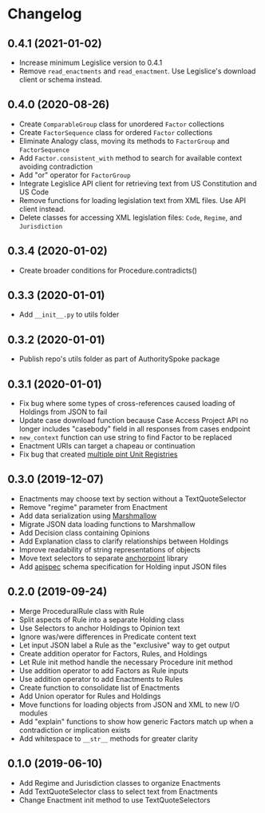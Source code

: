 Changelog
=========

0.4.1 (2021-01-02)
------------------
- Increase minimum Legislice version to 0.4.1
- Remove `read_enactments` and `read_enactment`. Use Legislice's download client or schema instead.

0.4.0 (2020-08-26)
------------------
- Create `ComparableGroup` class for unordered `Factor` collections
- Create `FactorSequence` class for ordered `Factor` collections
- Eliminate Analogy class, moving its methods to `FactorGroup` and `FactorSequence`
- Add `Factor.consistent_with` method to search for available context avoiding contradiction
- Add "or" operator for `FactorGroup`
- Integrate Legislice API client for retrieving text from US Constitution and US Code
- Remove functions for loading legislation text from XML files. Use API client instead.
- Delete classes for accessing XML legislation files: `Code`, `Regime`, and `Jurisdiction`

0.3.4 (2020-01-02)
------------------
- Create broader conditions for Procedure.contradicts()

0.3.3 (2020-01-01)
------------------
- Add `__init__.py` to utils folder

0.3.2 (2020-01-01)
------------------
- Publish repo's utils folder as part of AuthoritySpoke package

0.3.1 (2020-01-01)
------------------
- Fix bug where some types of cross-references caused loading of Holdings from JSON to fail
- Update case download function because Case Access Project API no longer includes "casebody" field in all responses from cases endpoint
- `new_context` function can use string to find Factor to be replaced
- Enactment URIs can target a chapeau or continuation
- Fix bug that created [multiple pint Unit Registries](https://github.com/hgrecco/pint/issues/581)

0.3.0 (2019-12-07)
------------------
- Enactments may choose text by section without a TextQuoteSelector
- Remove "regime" parameter from Enactment
- Add data serialization using [Marshmallow](https://marshmallow.readthedocs.io/)
- Migrate JSON data loading functions to Marshmallow
- Add Decision class containing Opinions
- Add Explanation class to clarify relationships between Holdings
- Improve readability of string representations of objects
- Move text selectors to separate [anchorpoint](https://anchorpoint.readthedocs.io/) library
- Add [apispec](https://github.com/marshmallow-code/apispec) schema specification for Holding input JSON files

0.2.0 (2019-09-24)
------------------

- Merge ProceduralRule class with Rule
- Split aspects of Rule into a separate Holding class
- Use Selectors to anchor Holdings to Opinion text
- Ignore was/were differences in Predicate content text
- Let input JSON label a Rule as the "exclusive" way to get output
- Create addition operator for Factors, Rules, and Holdings
- Let Rule init method handle the necessary Procedure init method
- Use addition operator to add Factors as Rule inputs
- Use addition operator to add Enactments to Rules
- Create function to consolidate list of Enactments
- Add Union operator for Rules and Holdings
- Move functions for loading objects from JSON and XML to new I/O modules
- Add "explain" functions to show how generic Factors match up when a contradiction or implication exists
- Add whitespace to `__str__` methods for greater clarity

0.1.0 (2019-06-10)
------------------

- Add Regime and Jurisdiction classes to organize Enactments
- Add TextQuoteSelector class to select text from Enactments
- Change Enactment init method to use TextQuoteSelectors